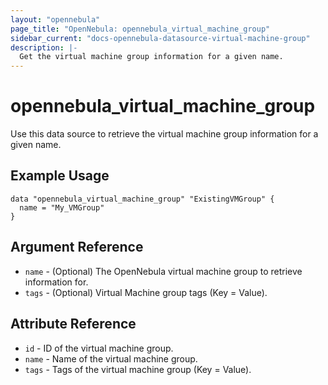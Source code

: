 ```yaml
---
layout: "opennebula"
page_title: "OpenNebula: opennebula_virtual_machine_group"
sidebar_current: "docs-opennebula-datasource-virtual-machine-group"
description: |-
  Get the virtual machine group information for a given name.
---
```


# opennebula_virtual_machine_group

Use this data source to retrieve the virtual machine group information for a given name.

## Example Usage

```hcl
data "opennebula_virtual_machine_group" "ExistingVMGroup" {
  name = "My_VMGroup"
}
```

## Argument Reference

* `name` - (Optional) The OpenNebula virtual machine group to retrieve information for.
* `tags` - (Optional) Virtual Machine group tags (Key = Value).

## Attribute Reference

* `id` - ID of the virtual machine group.
* `name` - Name of the virtual machine group.
* `tags` - Tags of the virtual machine group (Key = Value).
